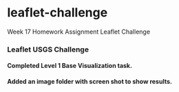 # leaflet-challenge
Week 17 Homework Assignment Leaflet Challenge

### Leaflet USGS Challenge
#### Completed Level 1 Base Visualization task.
#### Added an image folder with screen shot to show results.